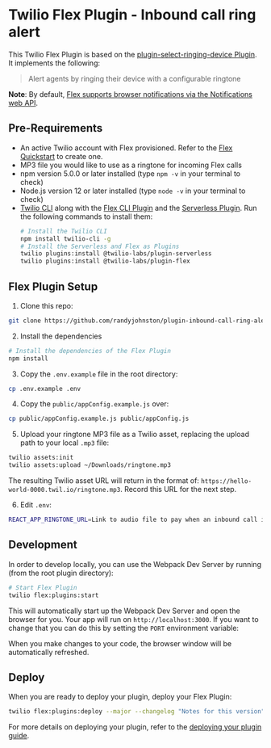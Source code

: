 # Twilio Flex Plugin - Inbound call ring alert

This Twilio Flex Plugin is based on the [plugin-select-ringing-device
 Plugin](https://github.com/twilio-professional-services/plugin-select-ringing-device). It implements the following:

> Alert agents by ringing their device with a configurable ringtone

**Note**: By default, [Flex supports browser notifications via the Notifications web API](https://www.twilio.com/docs/flex/developer/ui/notifications). 

## Pre-Requirements

- An active Twilio account with Flex provisioned. Refer to the [Flex Quickstart](https://www.twilio.com/docs/flex/tutorials/setup) to create one.
- MP3 file you would like to use as a ringtone for incoming Flex calls
- npm version 5.0.0 or later installed (type `npm -v` in your terminal to check)
- Node.js version 12 or later installed (type `node -v` in your terminal to check)
- [Twilio CLI](https://www.twilio.com/docs/twilio-cli/quickstart#install-twilio-cli) along with the [Flex CLI Plugin](https://www.twilio.com/docs/twilio-cli/plugins#available-plugins) and the [Serverless Plugin](https://www.twilio.com/docs/twilio-cli/plugins#available-plugins). Run the following commands to install them:
  ```bash
  # Install the Twilio CLI
  npm install twilio-cli -g
  # Install the Serverless and Flex as Plugins
  twilio plugins:install @twilio-labs/plugin-serverless
  twilio plugins:install @twilio-labs/plugin-flex
  ```
## Flex Plugin Setup

1. Clone this repo:

  ```bash
  git clone https://github.com/randyjohnston/plugin-inbound-call-ring-alert
  ```

2. Install the dependencies

  ```bash
  # Install the dependencies of the Flex Plugin
  npm install
  ```

3. Copy the `.env.example` file in the root directory:

  ```bash
  cp .env.example .env
  ```

4. Copy the `public/appConfig.example.js` over:

  ```bash
  cp public/appConfig.example.js public/appConfig.js
  ```

5. Upload your ringtone MP3 file as a Twilio asset, replacing the upload path to your local `.mp3` file:

  ```bash
  twilio assets:init 
  twilio assets:upload ~/Downloads/ringtone.mp3
  ```
The resulting Twilio asset URL will return in the format of: `https://hello-world-0000.twil.io/ringtone.mp3`. Record this URL for the next step.

6. Edit `.env`:

  ```bash
  REACT_APP_RINGTONE_URL=Link to audio file to pay when an inbound call is reserved to agent
  ```

## Development

In order to develop locally, you can use the Webpack Dev Server by running (from the root plugin directory):

  ```bash
  # Start Flex Plugin
  twilio flex:plugins:start
  ```

This will automatically start up the Webpack Dev Server and open the browser for you. Your app will run on `http://localhost:3000`. If you want to change that you can do this by setting the `PORT` environment variable:

When you make changes to your code, the browser window will be automatically refreshed.

## Deploy

When you are ready to deploy your plugin, deploy your Flex Plugin:

```bash
twilio flex:plugins:deploy --major --changelog "Notes for this version" --description "Functionality of the plugin"
```

For more details on deploying your plugin, refer to the [deploying your plugin guide](https://www.twilio.com/docs/flex/plugins#deploying-your-plugin).